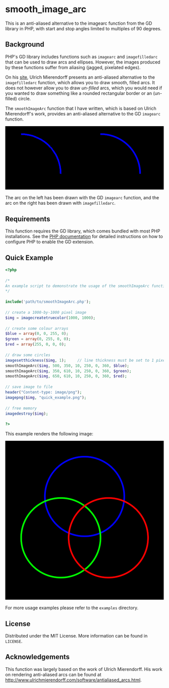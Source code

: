 # smooth_image_arc

This is an anti-aliased alternative to the imagearc function from the GD library in PHP, with start and stop angles limited to multiples of 90 degrees.

## Background

PHP's GD library includes functions such as `imagearc` and `imagefilledarc` that can be used to draw arcs and ellipses. However, the images produced by these functions suffer from aliasing (jagged, pixelated edges).

On his [site](http://www.ulrichmierendorff.com/software/antialiased_arcs.html), Ulrich Mierendorff presents an anti-aliased alternative to the `imagefilledarc` function, which allows you to draw smooth, filled arcs. It does not however allow you to draw _un-filled_ arcs, which you would need if you wanted to draw something like a rounded rectangular border or an (un-filled) circle. 

The `smoothImageArc` function that I have written, which is based on Ulrich Mierendorff's work, provides an anti-aliased alternative to the GD `imagearc` function.

![](examples/comparison.png)

The arc on the left has been drawn with the GD `imagearc` function, and the arc on the right has been drawn with `imagefilledarc`.

## Requirements

This function requires the GD library, which comes bundled with most PHP installations. See the [PHP documentation](https://www.php.net/manual/en/image.setup.php) for detailed instructions on how to configure PHP to enable the GD extension.

## Quick Example

```php
<?php

/*
An example script to demonstrate the usage of the smoothImageArc functions to draw circles.
*/

include('path/to/smoothImageArc.php');

// create a 1000-by-1000 pixel image
$img = imagecreatetruecolor(1000, 1000);

// create some colour arrays
$blue = array(0, 0, 255, 0);
$green = array(0, 255, 0, 0);
$red = array(255, 0, 0, 0);

// draw some circles
imagesetthickness($img, 1);     // line thickness must be set to 1 pixel
smoothImageArc($img, 500, 350, 10, 250, 0, 360, $blue);
smoothImageArc($img, 350, 610, 10, 250, 0, 360, $green);
smoothImageArc($img, 650, 610, 10, 250, 0, 360, $red);

// save image to file
header("Content-type: image/png");
imagepng($img, "quick_example.png");

// free memory
imagedestroy($img);

?>
```

This example renders the following image:

![](examples/quick_example.png)

For more usage examples please refer to the `examples` directory.

## License

Distributed under the MIT License. More information can be found in `LICENSE`.

## Acknowledgements

This function was largely based on the work of Ulrich Mierendorff. His work on rendering anti-aliased arcs can be found at http://www.ulrichmierendorff.com/software/antialiased_arcs.html.
